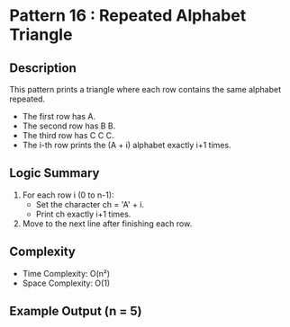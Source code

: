 # Pattern 16 : Repeated Alphabet Triangle

## Description
This pattern prints a triangle where each row contains the same alphabet repeated.
- The first row has A.
- The second row has B B.
- The third row has C C C.
- The i-th row prints the (A + i) alphabet exactly i+1 times.

## Logic Summary
1. For each row i (0 to n-1):
   - Set the character ch = 'A' + i.
   - Print ch exactly i+1 times.
2. Move to the next line after finishing each row.

## Complexity
- Time Complexity: O(n²)
- Space Complexity: O(1)

## Example Output (n = 5)
